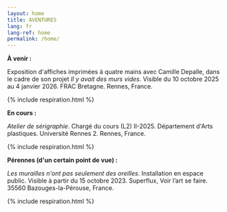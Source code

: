 ```yaml
---
layout: home
title: AVENTURES
lang: fr
lang-ref: home
permalink: /home/
---
```


**À venir :**

Exposition d'affiches imprimées à quatre mains avec Camille Depalle, dans le cadre de son projet *Il y avait des murs vides*. Visible du 10 octobre 2025 au 4 janvier 2026. FRAC Bretagne. Rennes, France.

{% include respiration.html %}

**En cours :**

*Atelier de sérigraphie*. Chargé du cours (L2) II-2025. Département d'Arts plastiques. Université Rennes 2. Rennes, France.

{% include respiration.html %}

**Pérennes (d'un certain point de vue) :**

*Les murailles n'ont pas seulement des oreilles*. Installation en espace public. Visible à partir du 15 octobre 2023. Superflux, Voir l’art se faire. 35560 Bazouges-la-Pérouse, France.

{% include respiration.html %}

